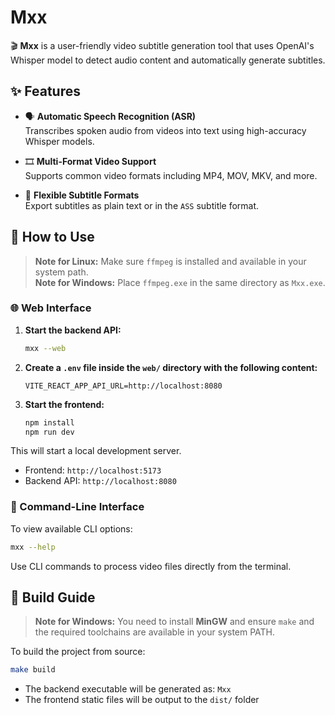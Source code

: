 # Mxx

🎬 **Mxx** is a user-friendly video subtitle generation tool that uses OpenAI's Whisper model to detect audio content and automatically generate subtitles.

## ✨ Features

- 🗣️ **Automatic Speech Recognition (ASR)**  
  Transcribes spoken audio from videos into text using high-accuracy Whisper models.

- 🎞️ **Multi-Format Video Support**  
  Supports common video formats including MP4, MOV, MKV, and more.

- 📝 **Flexible Subtitle Formats**  
  Export subtitles as plain text or in the `ASS` subtitle format.

## 🚀 How to Use

> **Note for Linux:** Make sure `ffmpeg` is installed and available in your system path.  
> **Note for Windows:** Place `ffmpeg.exe` in the same directory as `Mxx.exe`.

### 🌐 Web Interface

1. **Start the backend API:**

   ```bash
   mxx --web
   ```

2. **Create a `.env` file inside the `web/` directory with the following content:**

   ```text
   VITE_REACT_APP_API_URL=http://localhost:8080
   ```

3. **Start the frontend:**

   ```bash
   npm install
   npm run dev
   ```

This will start a local development server.

- Frontend: `http://localhost:5173`
- Backend API: `http://localhost:8080`

### 🧾 Command-Line Interface

To view available CLI options:

```bash
mxx --help
```

Use CLI commands to process video files directly from the terminal.

## 🔧 Build Guide

> **Note for Windows:** You need to install **MinGW** and ensure `make` and the required toolchains are available in your system PATH.

To build the project from source:

```bash
make build
```

- The backend executable will be generated as: `Mxx`
- The frontend static files will be output to the `dist/` folder
